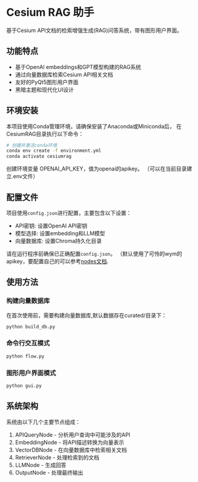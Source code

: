 # Cesium RAG 助手

基于Cesium API文档的检索增强生成(RAG)问答系统，带有图形用户界面。

## 功能特点

- 基于OpenAI embeddings和GPT模型构建的RAG系统
- 通过向量数据库检索Cesium API相关文档
- 友好的PyQt5图形用户界面
- 黑暗主题和现代化UI设计

## 环境安装

本项目使用Conda管理环境，请确保安装了Anaconda或Miniconda后，
在CesiumRAG目录执行以下命令：

```bash
# 创建并激活conda环境
conda env create -f environment.yml
conda activate cesiumrag
```

创建环境变量 OPENAI_API_KEY，值为openai的apikey。
（可以在当前目录建立.env文件）

## 配置文件

项目使用`config.json`进行配置，主要包含以下设置：

- API密钥: 设置OpenAI API密钥
- 模型选择: 设置embedding和LLM模型
- 向量数据库: 设置Chroma持久化目录

请在运行程序前确保已正确配置`config.json`。
（默认使用了可怜的wym的apikey，要配置自己的可以参考[nodes文档](doc/nodes.md).


## 使用方法

### 构建向量数据库

在首次使用前，需要构建向量数据库,默认数据存在curated/目录下：

```bash
python build_db.py
```

### 命令行交互模式

```bash
python flow.py
```

### 图形用户界面模式

```bash
python gui.py
```

## 系统架构

系统由以下几个主要节点组成：

1. APIQueryNode - 分析用户查询中可能涉及的API
2. EmbeddingNode - 将API描述转换为向量表示
3. VectorDBNode - 在向量数据库中检索相关文档
4. RetrieverNode - 处理检索到的文档
5. LLMNode - 生成回答
6. OutputNode - 处理最终输出

